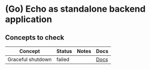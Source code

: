 # (Go) Echo as standalone backend application

## Concepts to check

| Concept           | Status | Notes | Docs                                                          |
|-------------------|--------|-------|---------------------------------------------------------------|
| Graceful shutdown | failed |       | [Docs](https://echo.labstack.com/cookbook/graceful-shutdown/) |